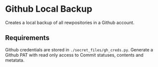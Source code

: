 # Github Local Backup
Creates a local backup of all rewpositories in a Github account.

## Requirements
Github credentials are stored in `./secret_files/gh_creds.py`. Generate a Github PAT with read only access to Commit statuses, contents and metatata.